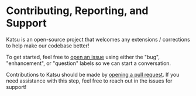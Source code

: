 # Contributing, Reporting, and Support

Katsu is an open-source project that welcomes any extensions / corrections to help make our codebase better!

To get started, feel free to [open an issue](https://github.com/Jashcraf/katsu/issues) using either the "bug", "enhancement", or "question" labels so we can start a conversation. 

Contributions to Katsu should be made by [opening a pull request](https://github.com/Jashcraf/katsu/pulls). If you need assistance with this step, feel free to reach out in the issues for support!